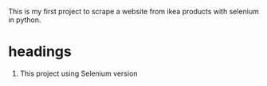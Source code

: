 This is my first project to scrape a website from ikea products with selenium in python.

# headings
1. This project using Selenium version 
